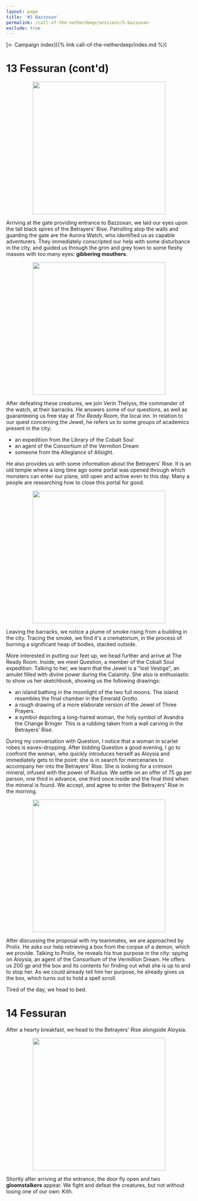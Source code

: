 ```yaml
---
layout: page
title: '#5 Bazzoxan'
permalink: /call-of-the-netherdeep/sessions/5-bazzoxan
exclude: true
---
```


[&larr; Campaign index]({% link call-of-the-netherdeep/index.md %})

# 13 Fessuran (cont'd)

<p style="text-align: center">
<img height="360" src="https://5e.tools/img/adventure/CRCotN/028-03-003.bazzoxan-scene.webp"/>
</p>

Arriving at the gate providing entrance to Bazzoxan, we laid our eyes upon the tall black spires of the Betrayers' Rise.
Patrolling atop the walls and guarding the gate are the Aurora Watch, who identified us as capable adventurers.
They immediately conscripted our help with some disturbance in the city, and guided us through the grim and grey town to
some fleshy masses with too many eyes: **gibbering mouthers**.

<p style="text-align: center">
<img height="360" src="https://5e.tools/img/adventure/CRCotN/026-03-002.gibbering-mouther-threat.webp"/>
</p>

After defeating these creatures, we join Verin Thelyss, the commander of the watch, at their barracks.
He answers some of our questions, as well as guaranteeing us free stay at _The Ready Room_, the local inn.
In relation to our quest concerning the Jewel, he refers us to some groups of academics present in the city:

- an expedition from the Library of the Cobalt Soul
- an agent of the Consortium of the Vermilion Dream
- someone from the Allegiance of Allsight.

He also provides us with some information about the Betrayers' Rise.
It is an old temple where a long time ago some portal was opened through which monsters can enter our plane, still open
and active even to this day.
Many a people are researching how to close this portal for good.

<p style="text-align: center">
<img height="360" src="https://5e.tools/img/adventure/CRCotN/027-637828636927085942.webp"/>
</p>

Leaving the barracks, we notice a plume of smoke rising from a building in the city.
Tracing the smoke, we find it's a crematorium, in the process of burning a significant heap of bodies, stacked outside.

More interested in putting our feet up, we head further and arrive at The Ready Room.
Inside, we meet Question, a member of the Cobalt Soul expedition.
Talking to her, we learn that the Jewel is a "lost Vestige", an amulet filled with divine power during the Calamity.
She also is enthusiastic to show us her sketchbook, showing us the following drawings:

- an island bathing in the moonlight of the two full moons. The island resembles the final chamber in the Emerald
  Grotto.
- a rough drawing of a more elaborate version of the Jewel of Three Prayers.
- a symbol depicting a long-haired woman, the holy symbol of Avandra the Change Bringer.
  This is a rubbing taken from a wall carving in the Betrayers' Rise.

During my conversation with Question, I notice that a woman in scarlet robes is eaves-dropping.
After bidding Question a good evening, I go to confront the woman, who quickly introduces herself as Aloysia and
immediately gets to the point: she is in search for mercenaries to accompany her into the Betrayers' Rise.
She is looking for a crimson mineral, infused with the power of Ruidus.
We settle on an offer of 75 gp per person, one third in advance, one third once inside and the final third when the
mineral is found.
We accept, and agree to enter the Betrayers' Rise in the morning.

<p style="text-align: center">
<img height="360" src="https://5e.tools/img/adventure/CRCotN/031-03-004.aloysia-prolix.webp"/>
</p>

After discussing the proposal with my teammates, we are approached by Prolix.
He asks our help retrieving a box from the corpse of a demon, which we provide.
Talking to Prolix, he reveals his true purpose in the city: spying on Aloysia, an agent of the Consortium of the
Vermillion Dream.
He offers us 200 gp and the box and its contents for finding out what she is up to and to stop her.
As we could already tell him her purpose, he already gives us the box, which turns out to hold a spell scroll.

Tired of the day, we head to bed.

# 14 Fessuran

After a hearty breakfast, we head to the Betrayers' Rise alongside Aloysia.

<p style="text-align: center">
<img height="360" src="https://5e.tools/img/adventure/CRCotN/025-03-001.intro-splash.webp"/>
</p>

Shortly after arriving at the entrance, the door fly open and two **gloomstalkers** appear.
We fight and defeat the creatures, but not without losing one of our own: Kith. 
